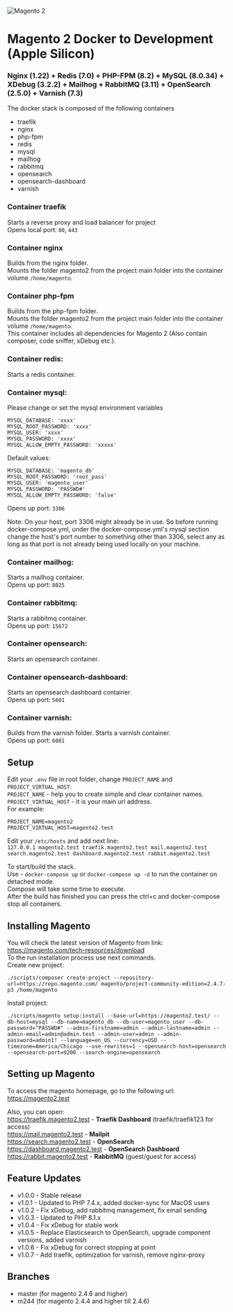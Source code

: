 ![Magento 2](https://cdn.rawgit.com/rafaelstz/magento2-snippets-visualstudio/master/images/icon.png)

#  Magento 2 Docker to Development (Apple Silicon)

### Nginx (1.22) + Redis (7.0) + PHP-FPM (8.2) + MySQL (8.0.34) + XDebug (3.2.2) + Mailhog + RabbitMQ (3.11) + OpenSearch (2.5.0) + Varnish (7.3)

The docker stack is composed of the following containers
- traefik
- nginx
- php-fpm
- redis
- mysql
- mailhog
- rabbitmq
- opensearch
- opensearch-dashboard
- varnish

### Container traefik
Starts a reverse proxy and load balancer for project<br>
Opens local port: `80`, `443`

### Container nginx
Builds from the nginx folder. <br>
Mounts the folder magento2 from the project main folder into the container volume `/home/magento`.<br>

### Container php-fpm
Builds from the php-fpm folder.<br>
Mounts the folder magento2 from the project main folder into the container volume `/home/magento`.<br>
This container includes all dependencies for Magento 2 (Also contain composer, code sniffer, xDebug etc.).<br>

### Container redis:
Starts a redis container.<br>

### Container mysql:
Please change or set the mysql environment variables
    
    MYSQL_DATABASE: 'xxxx'
    MYSQL_ROOT_PASSWORD: 'xxxx'
    MYSQL_USER: 'xxxx'
    MYSQL_PASSWORD: 'xxxx'
    MYSQL_ALLOW_EMPTY_PASSWORD: 'xxxxx'

Default values:

    MYSQL_DATABASE: 'magento_db'
    MYSQL_ROOT_PASSWORD: 'root_pass'
    MYSQL_USER: 'magento_user'
    MYSQL_PASSWORD: 'PASSWD#'
    MYSQL_ALLOW_EMPTY_PASSWORD: 'false'

Opens up port: `3306`

Note: On your host, port 3306 might already be in use. So before running docker-compose.yml, under the docker-compose.yml's mysql section change the host's port number to something other than 3306, select any as long as that port is not already being used locally on your machine.

### Container mailhog:
Starts a mailhog container.<br>
Opens up port: `8025`

### Container rabbitmq:
Starts a rabbitmq container.<br>
Opens up port: `15672`

### Container opensearch:
Starts an opensearch container.<br>

### Container opensearch-dashboard:
Starts an opensearch dashboard container.<br>
Opens up port: `5601`

### Container varnish:
Builds from the varnish folder.
Starts a varnish container.<br>
Opens up port: `6081`

## Setup
Edit your `.env` file in root folder, change `PROJECT_NAME` and `PROJECT_VIRTUAL_HOST`:<br>
`PROJECT_NAME` - help you to create simple and clear container names.<br>
`PROJECT_VIRTUAL_HOST` - it is your main url address.<br>
For example:

    PROJECT_NAME=magento2
    PROJECT_VIRTUAL_HOST=magento2.test

Edit your `/etc/hosts` and add next line:<br>
`127.0.0.1 magento2.test traefik.magento2.test mail.magento2.test search.magento2.test dashboard.magento2.test rabbit.magento2.test`<br>

To start/build the stack.<br>
Use - `docker-compose up` or `docker-compose up -d` to run the container on detached mode.<br>
Compose will take some time to execute.<br>
After the build has finished you can press the ctrl+c and docker-compose stop all containers.

## Installing Magento
You will check the latest version of Magento from link: https://magento.com/tech-resources/download <br>
To the run installation process use next commands.<br>
Create new project:

    ./scripts/composer create-project --repository-url=https://repo.magento.com/ magento/project-community-edition=2.4.7-p3 /home/magento
Install project:

    ./scripts/magento setup:install --base-url=https://magento2.test/ --db-host=mysql --db-name=magento_db --db-user=magento_user --db-password="PASSWD#" --admin-firstname=admin --admin-lastname=admin --admin-email=admin@admin.test --admin-user=admin --admin-password=admin1! --language=en_US --currency=USD --timezone=America/Chicago --use-rewrites=1 --opensearch-host=opensearch --opensearch-port=9200 --search-engine=opensearch

## Setting up Magento
To access the magento homepage, go to the following url: https://magento2.test<br>

Also, you can open:<br>
https://traefik.magento2.test - **Traefik Dashboard** (traefik/traefik123 for access)<br>
https://mail.magento2.test - **Mailpit**<br>
https://search.magento2.test - **OpenSearch**<br>
https://dashboard.magento2.test - **OpenSearch Dashboard**<br>
https://rabbit.magento2.test - **RabbitMQ** (guest/guest for access)<br>

## Feature Updates
- v1.0.0 - Stable release
- v1.0.1 - Updated to PHP 7.4.x, added docker-sync for MacOS users
- v1.0.2 - Fix xDebug, add rabbitmq management, fix email sending
- v1.0.3 - Updated to PHP 8.1.x
- v1.0.4 - Fix xDebug for stable work
- v1.0.5 - Replace Elasticsearch to OpenSearch, upgrade component versions, added varnish
- v1.0.6 - Fix xDebug for correct stopping at point
- v1.0.7 - Add traefik, optimization for varnish, remove nginx-proxy

## Branches
- master (for magento 2.4.6 and higher)
- m244 (for magento 2.4.4 and higher till 2.4.6)